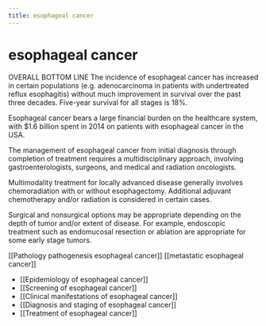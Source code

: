 ```yaml
---
title: esophageal cancer
---
```

# esophageal cancer

OVERALL BOTTOM LINE
The incidence of esophageal cancer has increased in certain populations (e.g. adenocarcinoma in patients with undertreated reflux esophagitis) without much improvement in survival over the past three decades. Five-year survival for all stages is 18%.

Esophageal cancer bears a large financial burden on the healthcare system, with $1.6 billion spent in 2014 on patients with esophageal cancer in the USA.

The management of esophageal cancer from initial diagnosis through completion of treatment requires a multidisciplinary approach, involving gastroenterologists, surgeons, and medical and radiation oncologists.

Multimodality treatment for locally advanced disease generally involves chemoradiation with or without esophagectomy. Additional adjuvant chemotherapy and/or radiation is considered in certain cases.

Surgical and nonsurgical options may be appropriate depending on the depth of tumor and/or extent of disease. For example, endoscopic treatment such as endomucosal resection or ablation are appropriate for some early stage tumors.

[[Pathology pathogenesis esophageal cancer]]
[[metastatic esophageal cancer]]

* [[Epidemiology of esophageal cancer]]
* [[Screening of esophageal cancer]]
* [[Clinical manifestations of esophageal cancer]]
* [[Diagnosis and staging of esophageal cancer]]
* [[Treatment of esophageal cancer]]

